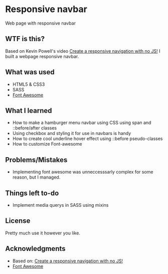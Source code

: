 # Responsive navbar

Web page with responsive navbar

## WTF is this?

Based on Kevin Powell's video [Create a responsive navigation with no JS!](https://www.youtube.com/watch?v=8QKOaTYvYUA) 
I built a webpage responsive navbar.

## What was used
* HTML5 & CSS3
* SASS
* [Font Awesome](https://fontawesome.com/)

## What I learned
* How to make a hamburger menu navbar using CSS using span and ::before/after classes
* Using checkbox and styling it for use in navbars is handy
* How to create cool underline hover effect using ::before pseudo-classes
* How to customize Font-awesome 

## Problems/Mistakes
* Implementing font awesome was unneccesssarly complex for some reason, but I managed.

## Things left to-do
* Implement media querys in SASS using mixins


## License

Pretty much use it however you like.

## Acknowledgments

* Based on: [Create a responsive navigation with no JS!](https://www.youtube.com/watch?v=8QKOaTYvYUA) 
* [Font Awesome](https://fontawesome.com/)

